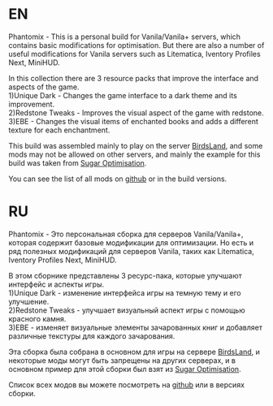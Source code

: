 # EN
Phantomix - This is a personal build for Vanila/Vanila+ servers, which contains basic modifications for optimisation. But there are also a number of useful modifications for Vanila servers such as Litematica, Iventory Profiles Next, MiniHUD.

In this collection there are 3 resource packs that improve the interface and aspects of the game.  
1)Unique Dark - Changes the game interface to a dark theme and its improvement.  
2)Redstone Tweaks - Improves the visual aspect of the game with redstone.  
3)EBE - Changes the visual items of enchanted books and adds a different texture for each enchantment.

This build was assembled mainly to play on the server [BirdsLand](https://birds.land/), and some mods may not be allowed on other servers, and mainly the example for this build was taken from [Sugar Optimisation](https://modrinth.com/modpack/sugar).

You can see the list of all mods on [github](https://github.com/FaNToMaSikkk/Phantomix/tree/d16e0a256d5ed115b0d8f555b7778cdd0a70d175/1.20.1/mods) or in the build versions.

# RU
Phantomix - Это персональная сборка для серверов Vanila/Vanila+, которая содержит базовые модификации для оптимизации. Но есть и ряд полезных модификаций для серверов Vanila, таких как Litematica, Iventory Profiles Next, MiniHUD.

В этом сборнике представлены 3 ресурс-пака, которые улучшают интерфейс и аспекты игры.  
1)Unique Dark - изменение интерфейса игры на темную тему и его улучшение.  
2)Redstone Tweaks - улучшает визуальный аспект игры с помощью красного камня.  
3)EBE - изменяет визуальные элементы зачарованных книг и добавляет различные текстуры для каждого зачарования.

Эта сборка была собрана в основном для игры на сервере [BirdsLand](https://birds.land/), и некоторые моды могут быть запрещены на других серверах, и в основном пример для этой сборки был взят из [Sugar Optimisation](https://modrinth.com/modpack/sugar).

Список всех модов вы можете посмотреть на [github](https://github.com/FaNToMaSikkk/Phantomix/tree/d16e0a256d5ed115b0d8f555b7778cdd0a70d175/1.20.1/mods) или в версиях сборки.
